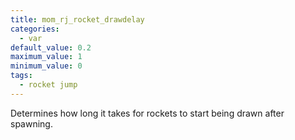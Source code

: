 ```yaml
---
title: mom_rj_rocket_drawdelay
categories:
  - var
default_value: 0.2
maximum_value: 1
minimum_value: 0
tags:
  - rocket jump
---
```


Determines how long it takes for rockets to start being drawn after spawning.
